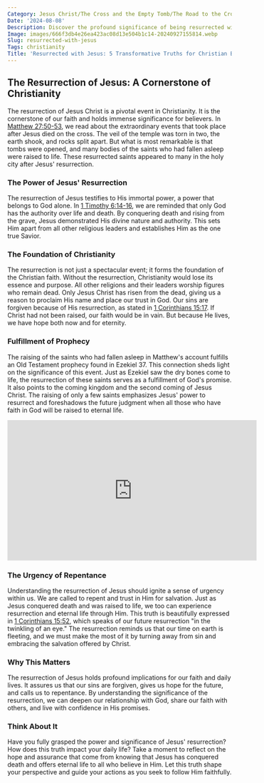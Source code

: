 ```yaml
---
Category: Jesus Christ/The Cross and the Empty Tomb/The Road to the Cross
Date: '2024-08-08'
Description: Discover the profound significance of being resurrected with Jesus in this enlightening article. Explore the spiritual implications and transformative power of this divine experience.
Image: images/666f3db4e26ea423ac08d13e504b1c14-20240927155814.webp
Slug: resurrected-with-jesus
Tags: christianity
Title: 'Resurrected with Jesus: 5 Transformative Truths for Christian Believers'
---
```


## The Resurrection of Jesus: A Cornerstone of Christianity

The resurrection of Jesus Christ is a pivotal event in Christianity. It is the cornerstone of our faith and holds immense significance for believers. In [Matthew 27:50-53](https://www.bibleref.com/Matthew/27/Matthew-27-50.html), we read about the extraordinary events that took place after Jesus died on the cross. The veil of the temple was torn in two, the earth shook, and rocks split apart. But what is most remarkable is that tombs were opened, and many bodies of the saints who had fallen asleep were raised to life. These resurrected saints appeared to many in the holy city after Jesus' resurrection.

### The Power of Jesus' Resurrection

The resurrection of Jesus testifies to His immortal power, a power that belongs to God alone. In [1 Timothy 6:14-16](https://www.bibleref.com/1-Timothy/6/1-Timothy-6-14.html), we are reminded that only God has the authority over life and death. By conquering death and rising from the grave, Jesus demonstrated His divine nature and authority. This sets Him apart from all other religious leaders and establishes Him as the one true Savior.

### The Foundation of Christianity

The resurrection is not just a spectacular event; it forms the foundation of the Christian faith. Without the resurrection, Christianity would lose its essence and purpose. All other religions and their leaders worship figures who remain dead. Only Jesus Christ has risen from the dead, giving us a reason to proclaim His name and place our trust in God. Our sins are forgiven because of His resurrection, as stated in [1 Corinthians 15:17](https://www.bibleref.com/1-Corinthians/15/1-Corinthians-15-17.html). If Christ had not been raised, our faith would be in vain. But because He lives, we have hope both now and for eternity.

### Fulfillment of Prophecy

The raising of the saints who had fallen asleep in Matthew's account fulfills an Old Testament prophecy found in Ezekiel 37. This connection sheds light on the significance of this event. Just as Ezekiel saw the dry bones come to life, the resurrection of these saints serves as a fulfillment of God's promise. It also points to the coming kingdom and the second coming of Jesus Christ. The raising of only a few saints emphasizes Jesus' power to resurrect and foreshadows the future judgment when all those who have faith in God will be raised to eternal life.


<iframe width="560" height="315" src="https://www.youtube.com/embed/d7eJrtHe49E" frameborder="0" allow="autoplay; encrypted-media" allowfullscreen></iframe>


### The Urgency of Repentance

Understanding the resurrection of Jesus should ignite a sense of urgency within us. We are called to repent and trust in Him for salvation. Just as Jesus conquered death and was raised to life, we too can experience resurrection and eternal life through Him. This truth is beautifully expressed in [1 Corinthians 15:52](https://www.bibleref.com/1-Corinthians/15/1-Corinthians-15-52.html), which speaks of our future resurrection "in the twinkling of an eye." The resurrection reminds us that our time on earth is fleeting, and we must make the most of it by turning away from sin and embracing the salvation offered by Christ.

### Why This Matters

The resurrection of Jesus holds profound implications for our faith and daily lives. It assures us that our sins are forgiven, gives us hope for the future, and calls us to repentance. By understanding the significance of the resurrection, we can deepen our relationship with God, share our faith with others, and live with confidence in His promises.

### Think About It

Have you fully grasped the power and significance of Jesus' resurrection? How does this truth impact your daily life? Take a moment to reflect on the hope and assurance that come from knowing that Jesus has conquered death and offers eternal life to all who believe in Him. Let this truth shape your perspective and guide your actions as you seek to follow Him faithfully.